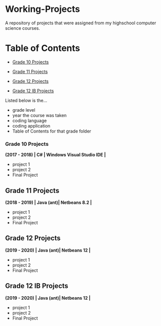 # Working-Projects

A repository of projects that were assigned from my highschool computer science courses.

# Table of Contents

* [Grade 10 Projects](https://github.com/ChelseaBahsler/Working-Projects/blob/master/README.md#grade-10-projects)

* [Grade 11 Projects](https://github.com/ChelseaBahsler/Working-Projects/blob/master/README.md#grade-11-projects)

* [Grade 12 Projects](grade-12-projects)

* [Grade 12 IB Projects](grade-12-IB-projects)

Listed below is the...
* grade level
* year the course was taken
* coding language
* coding application
* Table of Contents for that grade folder

### Grade 10 Projects
**(2017 - 2018) | C# | Windows Visual Studio IDE |**
* project 1
* project 2
* Final Project 

## Grade 11 Projects 
**(2018 - 2019) | Java (ant)| Netbeans 8.2 |**
* project 1
* project 2
* Final Project 

## Grade 12 Projects
**(2019 - 2020) | Java (ant)| Netbeans 12 |**
* project 1
* project 2
* Final Project 

## Grade 12 IB Projects
**(2019 - 2020) | Java (ant)| Netbeans 12 |**
* project 1
* project 2
* Final Project 
